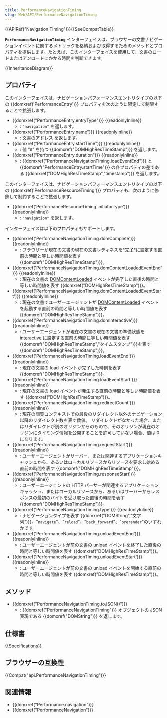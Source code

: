 ```yaml
---
title: PerformanceNavigationTiming
slug: Web/API/PerformanceNavigationTiming
---
```


{{APIRef("Navigation Timing")}}{{SeeCompatTable}}

**`PerformanceNavigationTiming`** インターフェイスは、ブラウザーの文書ナビゲーションイベントに関するメトリックを格納および取得するためのメソッドとプロパティを提供します。たとえば、このインターフェイスを使用して、文書のロードまたはアンロードにかかる時間を判断できます。

{{InheritanceDiagram}}

## プロパティ

このインターフェイスは、ナビゲーションパフォーマンスエントリタイプの以下の {{domxref('PerformanceEntry')}} プロパティを次のように限定して制限することで拡張します。

- {{domxref("PerformanceEntry.entryType")}} {{readonlyInline}}
  - : `"navigation"` を返します。
- {{domxref("PerformanceEntry.name")}} {{readonlyInline}}
  - : [文書のアドレス](https://dom.spec.whatwg.org/#concept-document-url) を返します。
- {{domxref("PerformanceEntry.startTime")}} {{readonlyInline}}
  - : 値 "`0`" を持つ {{domxref("DOMHighResTimeStamp")}} を返します。
- {{domxref("PerformanceEntry.duration")}} {{readonlyInline}}
  - : {{domxref("PerformanceNavigationTiming.loadEventEnd")}} と {{domxref("PerformanceEntry.startTime")}} の各プロパティの差である {{domxref("DOMHighResTimeStamp","timestamp")}} を返します。

このインターフェイスは、ナビゲーションパフォーマンスエントリタイプの以下の {{domxref('PerformanceResourceTiming')}} プロパティも、次のように修飾して制約することで拡張します。

- {{domxref('PerformanceResourceTiming.initiatorType')}}{{readonlyInline}}
  - : `"navigation"` を返します。

インターフェイスは以下のプロパティもサポートします。

- {{domxref('PerformanceNavigationTiming.domComplete')}} {{readonlyInline}}
  - : ブラウザーが現在の文書の現在の文書レディネスを*[完了](https://html.spec.whatwg.org/multipage/syntax.html#the-end)*に設定する直前の時間と等しい時間値を表す {{domxref("DOMHighResTimeStamp")}}。
- {{domxref('PerformanceNavigationTiming.domContentLoadedEventEnd')}} {{readonlyInline}}
  - : 現在の文書の [DOMContentLoaded](https://html.spec.whatwg.org/multipage/syntax.html#the-end) イベントが完了した直後の時間と等しい時間値を表す {{domxref("DOMHighResTimeStamp")}}。
- {{domxref('PerformanceNavigationTiming.domContentLoadedEventStart')}} {{readonlyInline}}
  - : 現在の文書でユーザーエージェントが [DOMContentLoaded](https://html.spec.whatwg.org/multipage/syntax.html#the-end) イベントを起動する直前の時間と等しい時間値を表す {{domxref("DOMHighResTimeStamp")}}。
- {{domxref('PerformanceNavigationTiming.domInteractive')}} {{readonlyInline}}
  - : ユーザーエージェントが現在の文書の現在の文書の準備状態を [interactive](https://html.spec.whatwg.org/multipage/syntax.html#the-end) に設定する直前の時間に等しい時間値を表す{{domxref("DOMHighResTimeStamp","タイムスタンプ")}}を表す {{domxref("DOMHighResTimeStamp")}}。
- {{domxref('PerformanceNavigationTiming.loadEventEnd')}} {{readonlyInline}}
  - : 現在の文書の load イベントが完了した時刻を表す {{domxref("DOMHighResTimeStamp")}}。
- {{domxref('PerformanceNavigationTiming.loadEventStart')}} {{readonlyInline}}
  - : 現在の文書の load イベントが発生する直前の時間と等しい時間値を表す {{domxref("DOMHighResTimeStamp")}}。
- {{domxref('PerformanceNavigationTiming.redirectCount')}} {{readonlyInline}}
  - : 現在の閲覧コンテキストでの最後のリダイレクト以外のナビゲーション以降のリダイレクト数を表す数値。
    リダイレクトがなかった場合、またはリダイレクトが別のオリジンからのもので、そのオリジンが現在のオリジンにタイミング情報を公開することを許可していない場合、値は 0 になります。
- {{domxref('PerformanceNavigationTiming.requestStart')}} {{readonlyInline}}
  - : ユーザーエージェントがサーバー、または関連するアプリケーションキャッシュから、あるいはローカルリソースからリソースを要求し始める直前の時間を表す {{domxref("DOMHighResTimeStamp")}}。
- {{domxref('PerformanceNavigationTiming.responseStart')}} {{readonlyInline}}
  - : ユーザーエージェントの HTTP パーサーが関連するアプリケーションキャッシュ、またはローカルリソースから、あるいはサーバーからレスポンスの最初のバイトを受け取った直後の時間を表す {{domxref("DOMHighResTimeStamp")}}。
- {{domxref('PerformanceNavigationTiming.type')}} {{readonlyInline}}
  - : ナビゲーションタイプを表す {{domxref("DOMString","文字列")}}。"`navigate`"、"`reload`"、"`back_forward`"、"`prerender`"のいずれかです。
- {{domxref('PerformanceNavigationTiming.unloadEventEnd')}} {{readonlyInline}}
  - : ユーザーエージェントが前の文書の unload イベントを終了した直後の時間と等しい時間値を表す {{domxref("DOMHighResTimeStamp")}}。
- {{domxref('PerformanceNavigationTiming.unloadEventStart')}} {{readonlyInline}}
  - : ユーザーエージェントが前の文書の unload イベントを開始する直前の時間と等しい時間値を表す {{domxref("DOMHighResTimeStamp")}}。

## メソッド

- {{domxref("PerformanceNavigationTiming.toJSON()")}}
  - : {{domxref("PerformanceNavigationTiming")}} オブジェクトの JSON 表現である {{domxref("DOMString")}} を返します。

## 仕様書

{{Specifications}}

## ブラウザーの互換性

{{Compat("api.PerformanceNavigationTiming")}}

## 関連情報

- {{domxref("Performance.navigation")}}
- {{domxref("PerformanceNavigation")}}
